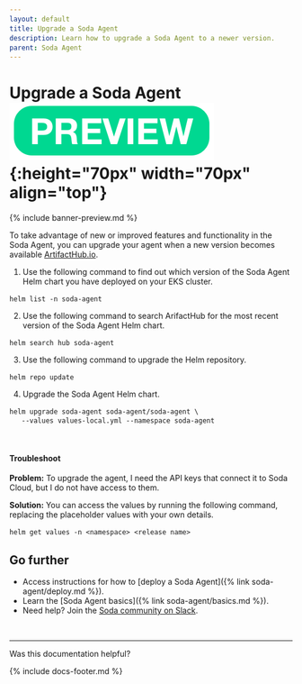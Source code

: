 ```yaml
---
layout: default
title: Upgrade a Soda Agent
description: Learn how to upgrade a Soda Agent to a newer version.
parent: Soda Agent
---
```


# Upgrade a Soda Agent ![preview](/assets/images/preview.png){:height="70px" width="70px" align="top"}

{% include banner-preview.md %}

To take advantage of new or improved features and functionality in the Soda Agent, you can upgrade your agent when a new version becomes available <a href="https://artifacthub.io/packages/helm/soda-agent/soda-agent" target="_blank">ArtifactHub.io</a>.

1. Use the following command to find out which version of the Soda Agent Helm chart you have deployed on your EKS cluster.
```shell
helm list -n soda-agent
```
2. Use the following command to search ArifactHub for the most recent version of the Soda Agent Helm chart.
```shell
helm search hub soda-agent
```
3. Use the following command to upgrade the Helm repository.
```shell
helm repo update
```
4. Upgrade the Soda Agent Helm chart.
```shell
helm upgrade soda-agent soda-agent/soda-agent \
   --values values-local.yml --namespace soda-agent
```

<br />

#### Troubleshoot

**Problem:** To upgrade the agent, I need the API keys that connect it to Soda Cloud, but I do not have access to them.

**Solution:** You can access the values by running the following command, replacing the placeholder values with your own details.

```shell
helm get values -n <namespace> <release name>
```


## Go further

* Access instructions for how to [deploy a Soda Agent]({% link soda-agent/deploy.md %}).
* Learn the [Soda Agent basics]({% link soda-agent/basics.md %}).
* Need help? Join the <a href="http://community.soda.io/slack" target="_blank"> Soda community on Slack</a>.
<br />

---

Was this documentation helpful?

<!-- LikeBtn.com BEGIN -->
<span class="likebtn-wrapper" data-theme="tick" data-i18n_like="Yes" data-ef_voting="grow" data-show_dislike_label="true" data-counter_zero_show="true" data-i18n_dislike="No"></span>
<script>(function(d,e,s){if(d.getElementById("likebtn_wjs"))return;a=d.createElement(e);m=d.getElementsByTagName(e)[0];a.async=1;a.id="likebtn_wjs";a.src=s;m.parentNode.insertBefore(a, m)})(document,"script","//w.likebtn.com/js/w/widget.js");</script>
<!-- LikeBtn.com END -->

{% include docs-footer.md %}
